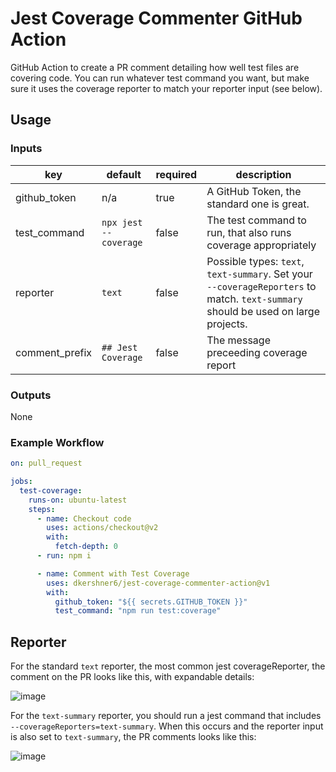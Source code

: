 # Jest Coverage Commenter GitHub Action

GitHub Action to create a PR comment detailing how well test files are covering code. You can run whatever test command you want, but make sure it uses the coverage reporter to match your reporter input (see below).

## Usage

### Inputs

| key | default | required | description |
|-----|---------|----------|-------------|
| github_token | n/a | true | A GitHub Token, the standard one is great. |
| test_command | `npx jest --coverage` | false | The test command to run, that also runs coverage appropriately |
| reporter | `text` | false | Possible types: `text`, `text-summary`. Set your `--coverageReporters` to match. `text-summary` should be used on large projects. |
| comment_prefix | `## Jest Coverage` | false | The message preceeding coverage report |

### Outputs

None

### Example Workflow

```yaml
on: pull_request

jobs:
  test-coverage:
    runs-on: ubuntu-latest
    steps:
      - name: Checkout code
        uses: actions/checkout@v2
        with:
          fetch-depth: 0
      - run: npm i

      - name: Comment with Test Coverage
        uses: dkershner6/jest-coverage-commenter-action@v1
        with:
          github_token: "${{ secrets.GITHUB_TOKEN }}"
          test_command: "npm run test:coverage"
```

## Reporter

For the standard `text` reporter, the most common jest coverageReporter, the comment on the PR looks like this, with expandable details:

![image](https://user-images.githubusercontent.com/25798427/110061018-ab82d800-7d1b-11eb-9ecc-05ac4ef22e6d.png)

For the `text-summary` reporter, you should run a jest command that includes `--coverageReporters=text-summary`. When this occurs and the reporter input is also set to `text-summary`, the PR comments looks like this:

![image](https://user-images.githubusercontent.com/25798427/110061175-f8ff4500-7d1b-11eb-8241-1c1bddc72c20.png)

